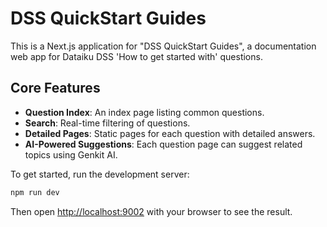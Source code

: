 # DSS QuickStart Guides

This is a Next.js application for "DSS QuickStart Guides", a documentation web app for Dataiku DSS 'How to get started with' questions.

## Core Features

- **Question Index**: An index page listing common questions.
- **Search**: Real-time filtering of questions.
- **Detailed Pages**: Static pages for each question with detailed answers.
- **AI-Powered Suggestions**: Each question page can suggest related topics using Genkit AI.

To get started, run the development server:

```bash
npm run dev
```

Then open [http://localhost:9002](http://localhost:9002) with your browser to see the result.
